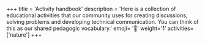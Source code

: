 +++
title = 'Activity handbook'
description = 'Here is a collection of educational activities that our community uses for creating discussions, solving problems and developing technical communication. You can think of this as our shared pedagogic vocabulary.'
emoji= '🧰'
weight='1'
activities=['nature']
+++
